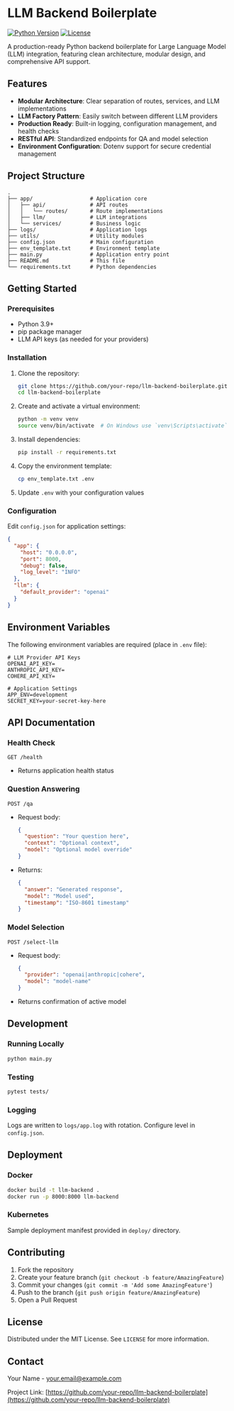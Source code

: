 # LLM Backend Boilerplate

[![Python Version](https://img.shields.io/badge/python-3.9+-blue.svg)](https://www.python.org/downloads/)
[![License](https://img.shields.io/badge/license-MIT-green.svg)](LICENSE)

A production-ready Python backend boilerplate for Large Language Model (LLM) integration, featuring clean architecture, modular design, and comprehensive API support.

## Features

- **Modular Architecture**: Clear separation of routes, services, and LLM implementations
- **LLM Factory Pattern**: Easily switch between different LLM providers
- **Production Ready**: Built-in logging, configuration management, and health checks
- **RESTful API**: Standardized endpoints for QA and model selection
- **Environment Configuration**: Dotenv support for secure credential management

## Project Structure

```
.
├── app/                  # Application core
│   ├── api/              # API routes
│   │   └── routes/       # Route implementations
│   ├── llm/              # LLM integrations
│   └── services/         # Business logic
├── logs/                 # Application logs
├── utils/                # Utility modules
├── config.json           # Main configuration
├── env_template.txt      # Environment template
├── main.py               # Application entry point
├── README.md             # This file
└── requirements.txt      # Python dependencies
```

## Getting Started

### Prerequisites

- Python 3.9+
- pip package manager
- LLM API keys (as needed for your providers)

### Installation

1. Clone the repository:
   ```bash
   git clone https://github.com/your-repo/llm-backend-boilerplate.git
   cd llm-backend-boilerplate
   ```

2. Create and activate a virtual environment:
   ```bash
   python -m venv venv
   source venv/bin/activate  # On Windows use `venv\Scripts\activate`
   ```

3. Install dependencies:
   ```bash
   pip install -r requirements.txt
   ```

4. Copy the environment template:
   ```bash
   cp env_template.txt .env
   ```

5. Update `.env` with your configuration values

### Configuration

Edit `config.json` for application settings:

```json
{
  "app": {
    "host": "0.0.0.0",
    "port": 8000,
    "debug": false,
    "log_level": "INFO"
  },
  "llm": {
    "default_provider": "openai"
  }
}
```

## Environment Variables

The following environment variables are required (place in `.env` file):

```
# LLM Provider API Keys
OPENAI_API_KEY=
ANTHROPIC_API_KEY=
COHERE_API_KEY=

# Application Settings
APP_ENV=development
SECRET_KEY=your-secret-key-here
```

## API Documentation

### Health Check
`GET /health`
- Returns application health status

### Question Answering
`POST /qa`
- Request body:
  ```json
  {
    "question": "Your question here",
    "context": "Optional context",
    "model": "Optional model override"
  }
  ```
- Returns:
  ```json
  {
    "answer": "Generated response",
    "model": "Model used",
    "timestamp": "ISO-8601 timestamp"
  }
  ```

### Model Selection
`POST /select-llm`
- Request body:
  ```json
  {
    "provider": "openai|anthropic|cohere",
    "model": "model-name"
  }
  ```
- Returns confirmation of active model

## Development

### Running Locally

```bash
python main.py
```

### Testing

```bash
pytest tests/
```

### Logging

Logs are written to `logs/app.log` with rotation. Configure level in `config.json`.

## Deployment

### Docker

```bash
docker build -t llm-backend .
docker run -p 8000:8000 llm-backend
```

### Kubernetes

Sample deployment manifest provided in `deploy/` directory.

## Contributing

1. Fork the repository
2. Create your feature branch (`git checkout -b feature/AmazingFeature`)
3. Commit your changes (`git commit -m 'Add some AmazingFeature'`)
4. Push to the branch (`git push origin feature/AmazingFeature`)
5. Open a Pull Request

## License

Distributed under the MIT License. See `LICENSE` for more information.

## Contact

Your Name - your.email@example.com

Project Link: [https://github.com/your-repo/llm-backend-boilerplate](https://github.com/your-repo/llm-backend-boilerplate)
